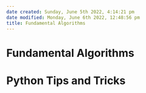 ```yaml
---
date created: Sunday, June 5th 2022, 4:14:21 pm
date modified: Monday, June 6th 2022, 12:48:56 pm
title: Fundamental Algorithms
---
```


# Fundamental Algorithms

# Python Tips and Tricks
